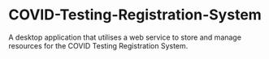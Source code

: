 # COVID-Testing-Registration-System
A desktop application that utilises a web service to store and manage resources for the COVID Testing Registration System.
